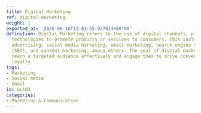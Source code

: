 ```yaml
---
title: Digital Marketing
ref: digital-marketing
weight: 1
exported_at: '2025-06-16T15:03:55.927014+00:00'
definition: Digital Marketing refers to the use of digital channels, platforms, and
  technologies to promote products or services to consumers. This includes online
  advertising, social media marketing, email marketing, search engine optimization
  (SEO), and content marketing, among others. The goal of digital marketing is to
  reach a targeted audience effectively and engage them to drive conversions and brand
  loyalty.
tags:
- Marketing
- Social media
- Email
id: GL103
categories:
- Marketing & Communication
---
```


